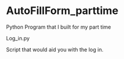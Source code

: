 # AutoFillForm_parttime
Python Program that I built for my part time

Log_in.py

Script that would aid you with the log in.
